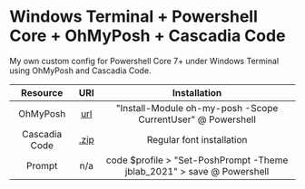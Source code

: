 # Windows Terminal + Powershell Core + OhMyPosh + Cascadia Code
My own custom config for Powershell Core 7+ under Windows Terminal using OhMyPosh and Cascadia Code.


|Resource|URI|Installation|
|:-:|:-:|:-:|
|OhMyPosh|[url](https://ohmyposh.dev/docs/pwsh)|"Install-Module oh-my-posh -Scope CurrentUser" @ Powershell|
|Cascadia Code|[.zip](https://github.com/ryanoasis/nerd-fonts/releases/download/v2.1.0/CascadiaCode.zip)|Regular font installation|
|Prompt|n/a|code $profile > "Set-PoshPrompt -Theme jblab_2021" > save @ Powershell|
